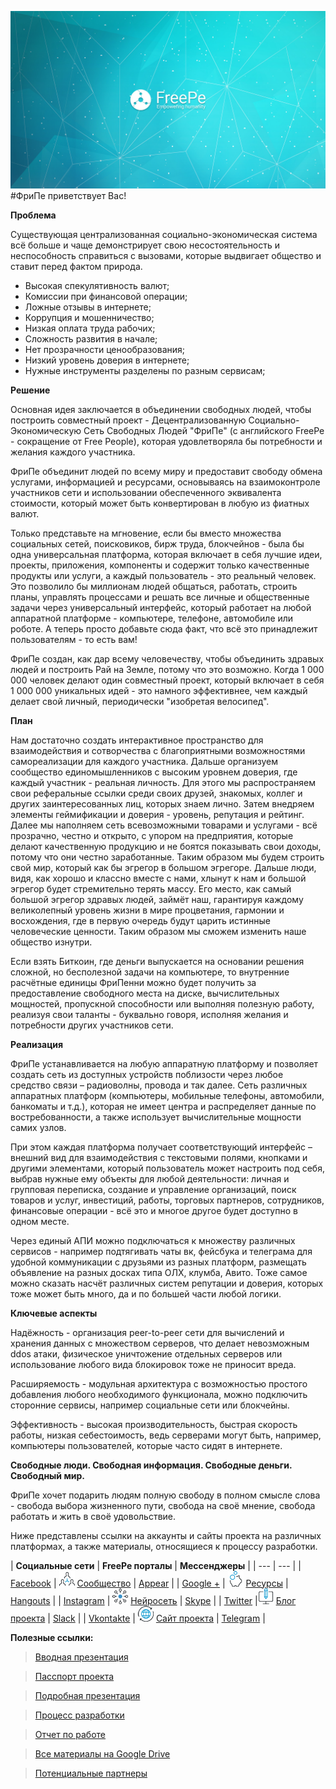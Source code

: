![](../images/Banner_2.jpg)
#ФриПе приветствует Вас! 

**Проблема**

Существующая централизованная социально-экономическая система всё больше и чаще демонстрирует свою несостоятельность и неспособность справиться с вызовами, которые выдвигает общество и ставит перед фактом природа. 

-	Высокая спекулятивность валют;
-	Комиссии при финансовой операции;
-	Ложные отзывы в интернете;
-	Коррупция и мошенничество;
-	Низкая оплата труда рабочих;
-	Сложность развития в начале;
-	Нет прозрачности ценообразования;
-	Низкий уровень доверия в интернете;
-	Нужные инструменты разделены по разным сервисам;

**Решение**

Основная идея заключается в объединении свободных людей, чтобы построить совместный проект - Децентрализованную Социально-Экономическую Сеть Свободных Людей "ФриПе" (с английского FreePe - сокращение от Free People), которая удовлетворяла бы потребности и желания каждого участника.

ФриПе объединит людей по всему миру и предоставит свободу обмена услугами, информацией и ресурсами, основываясь на взаимоконтроле участников сети и использовании обеспеченного эквивалента стоимости, который может быть конвертирован в любую из фиатных валют. 

Только представьте на мгновение, если бы вместо множества социальных сетей, поисковиков, бирж труда, блокчейнов - была бы одна универсальная платформа, которая включает в себя лучшие идеи, проекты, приложения, компоненты и содержит только качественные продукты или услуги, а каждый пользователь - это реальный человек. Это позволило бы миллионам людей общаться, работать, строить планы, управлять процессами и решать все личные и общественные задачи через универсальный интерфейс, который работает на любой аппаратной платформе - компьютере, телефоне, автомобиле или роботе. А теперь просто добавьте сюда факт, что всё это принадлежит пользователям - то есть вам!

ФриПе создан, как дар всему человечеству, чтобы объединить здравых людей и построить Рай на Земле, потому что это возможно. Когда 1 000 000 человек делают один совместный проект, который включает в себя 1 000 000 уникальных идей - это намного эффективнее, чем каждый делает свой личный, периодически "изобретая велосипед".

**План**

Нам достаточно создать интерактивное пространство для взаимодействия и сотворчества с благоприятными возможностями самореализации для каждого участника. Дальше организуем сообщество единомышленников с высоким уровнем доверия, где каждый участник - реальная личность. Для этого мы распространяем свои реферальные ссылки среди своих друзей, знакомых, коллег и других заинтересованных лиц, которых знаем лично. Затем внедряем элементы геймификации и доверия - уровень, репутация и рейтинг. Далее мы наполняем сеть всевозможными товарами и услугами - всё прозрачно, честно и открыто, с упором на предприятия, которые делают качественную продукцию и не боятся показывать свои доходы, потому что они честно заработанные. Таким образом мы будем строить свой мир, который как бы эгрегор в большом эгрегоре. Дальше люди, видя, как хорошо и классно вместе с нами, хлынут к нам и большой эгрегор будет стремительно терять массу. Его место, как самый большой эгрегор здравых людей, займёт наш, гарантируя каждому великолепный уровень жизни в мире процветания, гармонии и восхождения, где в первую очередь будут царить истинные человеческие ценности. Таким образом мы сможем изменить наше общество изнутри.

Если взять Биткоин, где деньги выпускается на основании решения сложной, но бесполезной задачи на компьютере, то внутренние расчётные единицы ФриПенни можно будет получить за предоставление свободного места на диске, вычислительных мощностей, пропускной способности или выполняя полезную работу, реализуя свои таланты - буквально говоря, исполняя желания и потребности других участников сети.

**Реализация**

ФриПе устанавливается на любую аппаратную платформу и позволяет создать сеть из доступных устройств поблизости через любое средство связи – радиоволны, провода и так далее. Сеть различных аппаратных платформ (компьютеры, мобильные телефоны, автомобили, банкоматы и т.д.), которая не имеет центра и распределяет данные по востребованности, а также использует вычислительные мощности самих узлов. 

При этом каждая платформа получает соответствующий интерфейс – внешний вид для взаимодействия с текстовыми полями, кнопками и другими элементами, который пользователь может настроить под себя, выбрав нужные ему объекты для любой деятельности: личная и групповая переписка, создание и управление организаций, поиск товаров и услуг, инвестиций, работы, торговых партнеров, сотрудников, финансовые операции - всё это и многое другое будет доступно в одном месте. 

Через единый АПИ можно подключаться к множеству различных сервисов - например подтягивать чаты вк, фейсбука и телеграма для удобной коммуникации с друзьями из разных платформ, размещать объявление на разных досках типа ОЛХ, клумба, Авито. Тоже самое можно сказать насчёт различных систем репутации и доверия, которых тоже может быть много, да и по большей части любой логики. 

**Ключевые аспекты**

Надёжность - организация peer-to-peer сети для вычислений и хранения данных с множеством серверов, что делает невозможным ddos атаки, физическое уничтожение отдельных серверов или использование любого вида блокировок тоже не приносит вреда.

Расширяемость - модульная архитектура с возможностью простого добавления любого необходимого функционала, можно подключить сторонние сервисы, например социальные сети или блокчейны.

Эффективность - высокая производительность, быстрая скорость работы, низкая себестоимость, ведь серверами могут быть, например, компьютеры пользователей, которые часто сидят в интернете.

**Свободные люди. 
Свободная информация. 
Свободные деньги.
Свободный мир.**

ФриПе хочет подарить людям полную свободу в полном смысле слова - свобода выбора жизненного пути, свобода на своё мнение, свобода работать и жить в своё удовольствие. 

Ниже представлены ссылки на аккаунты и сайты проекта на различных платформах, а также материалы, относящиеся к процессу разработки.


| **Социальные сети** | **FreePe порталы** | **Мессенджеры** |
| --- | --- |
| [Facebook](https://www.facebook.com/FreePe-project-1705439936387017/)  | ![](../images/networking.png) [Сообщество](http://freepe.co/) | [Appear](https://appear.in/freepe) |
| [Google +](https://plus.google.com/106815883580854777966)  | ![](../images/piggy-bank.png) [Ресурсы](http://freepe.io/) | [Hangouts](https://hangouts.google.com/group/i8VCXO4OI49sQNo12) |
| [Instagram](https://www.instagram.com/freepe_org/) | ![](../images/ellipse.png) [Нейросеть](http://freepe.net/) | [Skype](https://join.skype.com/jQDP4cDrLKtf) |
| [Twitter](https://twitter.com/freepe_org) |![](../images/computer.png) [Блог проекта](http://freepe.online) | [Slack](https://freepe.slack.com/messages/@freepe/) |
| [Vkontakte]( https://vk.com/freepe_org) | ![](../images/worldwide.png)  [Сайт проекта](http://freepe.org/) | [Telegram](https://telegram.me/FreePe) |




**Полезные ссылки:**


> [Вводная презентация](https://goo.gl/bxv33W)

> [Пасспорт проекта](https://docs.google.com/document/d/1GnrxdCtFMjPPS1eUxlDGbqEqOFm0PIk5tMNXN7Pmj38/edit?usp=sharing)

> [Подробная презентация](https://prezi.com/dhz0yujgcdhv/freepe-freedom-4-people/)

> [Процесс разработки](https://pintask.me/board/vPsfuf2sawcaDyt6b) 

> [Отчет по работе](https://goo.gl/ArDg5z)
  
> [Все материалы на Google Drive](https://drive.google.com/open?id=0B9mbBuJnN6tcdS1VSFQ5dEhOdkU)

> [Потенциальные партнеры](https://docs.google.com/spreadsheets/d/1CEjAu35q0bsh9CmuZq7L7WeW8r54ApLZhDELFaAUGcE/edit?usp=drive_web)




